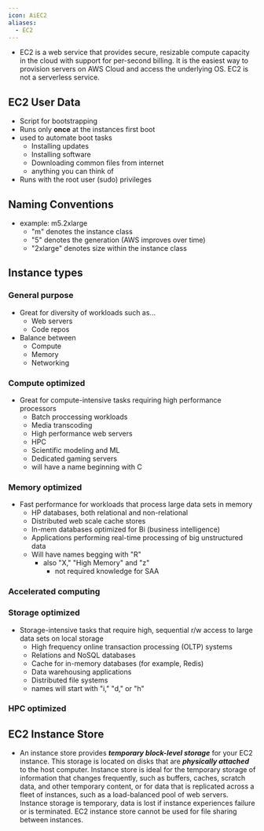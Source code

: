 ```yaml
---
icon: AiEC2
aliases:
  - EC2
---
```


- EC2 is a web service that provides secure, resizable compute capacity in the cloud with support for per-second billing. It is the easiest way to provision servers on AWS Cloud and access the underlying OS. EC2 is not a serverless service.
## EC2 User Data
- Script for bootstrapping 
- Runs only **once** at the instances first boot
- used to automate boot tasks
	- Installing updates
	- Installing software
	- Downloading common files from internet
	- anything you can think of
- Runs with the root user (sudo) privileges
## Naming Conventions
- example: m5.2xlarge
	- "m" denotes the instance class
	- "5" denotes the generation (AWS improves over time)
	- "2xlarge" denotes size within the instance class

## Instance types
### General purpose
- Great for diversity of workloads such as... 
	- Web servers
	- Code repos
- Balance between 
	- Compute
	- Memory
	- Networking
### Compute optimized
- Great for compute-intensive tasks requiring high performance processors
	- Batch proccessing workloads
	- Media transcoding
	- High performance web servers
	- HPC
	- Scientific modeling and ML
	- Dedicated gaming servers
	- will have a name beginning with C
### Memory optimized
- Fast performance for workloads that process large data sets in memory
	- HP databases, both relational and non-relational
	- Distributed web scale cache stores
	- In-mem databases optimized for Bi (business intelligence)
	- Applications performing real-time processing of big unstructured data
	- Will have names begging with "R" 
		- also "X,"  "High Memory" and "z"
			- not required knowledge for SAA
### Accelerated computing
### Storage optimized
- Storage-intensive tasks that require high, sequential r/w access to large data sets on local storage
	- High frequency online transaction processing (OLTP) systems
	- Relations and NoSQL databases
	- Cache for in-memory databases (for example, Redis)
	- Data warehousing applications
	- Distributed file systems
	- names will start with "i," "d," or "h"
### HPC optimized


## EC2 Instance Store

- An instance store provides ***temporary block-level storage*** for your EC2 instance. This storage is located on disks that are ***physically attached*** to the host computer. Instance store is ideal for the temporary storage of information that changes frequently, such as buffers, caches, scratch data, and other temporary content, or for data that is replicated across a fleet of instances, such as a load-balanced pool of web servers. Instance storage is temporary, data is lost if instance experiences failure or is terminated. EC2 instance store cannot be used for file sharing between instances.